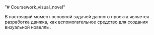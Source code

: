 "# Coursework_visual_novel"  

В настоящий момент основной задачей данного проекта является разработка движка, как вспомогательное средство для создания визуальной новеллы.